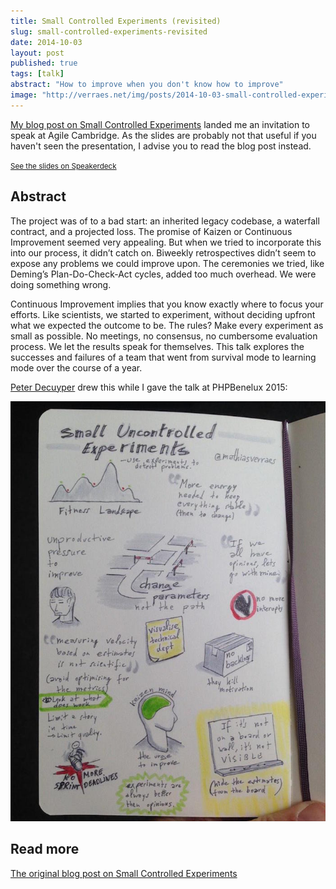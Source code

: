 ```yaml
---
title: Small Controlled Experiments (revisited)
slug: small-controlled-experiments-revisited
date: 2014-10-03
layout: post
published: true
tags: [talk]
abstract: "How to improve when you don't know how to improve"
image: "http://verraes.net/img/posts/2014-10-03-small-controlled-experiments-revisited/An_Experiment_on_a_Bird_in_an_Air_Pump_by_Joseph_Wright_of_Derby,_1768-small.jpg"
---
```


[My blog post on Small Controlled Experiments](/2014/03/small-controlled-experiments/) landed me an invitation to speak at Agile Cambridge. As the slides are probably not that useful if you haven't seen the presentation, I advise you to read the blog post instead.

<script async class="speakerdeck-embed" data-id="5a5733b02d0e01324430365ebb6a31b9" data-ratio="1.33333333333333" src="//speakerdeck.com/assets/embed.js"></script>
<a href="https://speakerdeck.com/mathiasverraes/small-controlled-experiments#"><small>See the slides on Speakerdeck</small></a>

## Abstract

The project was of to a bad start: an inherited legacy codebase, a waterfall contract, and a projected loss. The promise of Kaizen or Continuous Improvement seemed very appealing. But when we tried to incorporate this into our process, it didn’t catch on. Biweekly retrospectives didn’t seem to expose any problems we could improve upon. The ceremonies we tried, like Deming’s Plan-Do-Check-Act cycles, added too much overhead. We were doing something wrong.

Continuous Improvement implies that you know exactly where to focus your efforts. Like scientists, we started to experiment, without deciding upfront what we expected the outcome to be. The rules? Make every experiment as small as possible. No meetings, no consensus, no cumbersome evaluation process. We let the results speak for themselves. This talk explores the successes and failures of a team that went from survival mode to learning mode over the course of a year.

[Peter Decuyper](https://twitter.com/sgrame) drew this while I gave the talk at PHPBenelux 2015:

<img src="/img/posts/2014-10-03-small-controlled-experiments-revisited/sketchnotes_by_@sgrame-small.jpg" alt="Small Uncontrolled Experiments, drawn by @sgrame">


## Read more

[The original blog post on Small Controlled Experiments](/2014/03/small-controlled-experiments/)